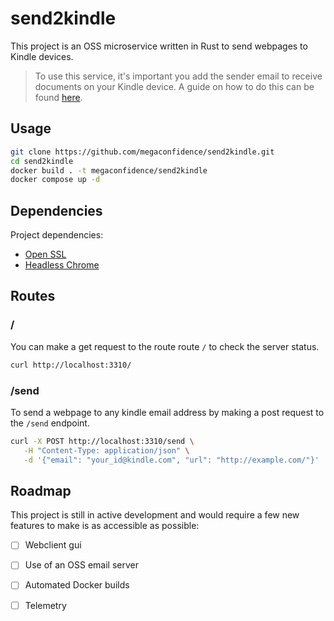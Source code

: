 # send2kindle
This project is an OSS microservice written in Rust to send webpages to Kindle
devices.

> To use this service, it's important you add the sender email to receive
> documents on your Kindle device. A guide on how to do this can be found
> [here](https://www.amazon.com/gp/help/customer/display.html?nodeId=GX9XLEVV8G4DB28H).

## Usage 
```sh 
git clone https://github.com/megaconfidence/send2kindle.git 
cd send2kindle
docker build . -t megaconfidence/send2kindle
docker compose up -d
```

## Dependencies
Project dependencies:
* [Open SSL](https://github.com/openssl/openssl)
* [Headless Chrome](https://www.google.com/chrome/)


## Routes 
### / 
You can make a get request to the route route `/` to check the server status.

```sh 
curl http://localhost:3310/
```

### /send 
To send a webpage to any kindle email address by making a post request to the 
`/send` endpoint.
```sh 
curl -X POST http://localhost:3310/send \
   -H "Content-Type: application/json" \
   -d '{"email": "your_id@kindle.com", "url": "http://example.com/"}'
```

## Roadmap 
This project is still in active development and would require a few new features
to make is as accessible as possible:
- [ ] Webclient gui 
- [ ] Use of an OSS email server
- [ ] Automated Docker builds 
- [ ] Telemetry 

